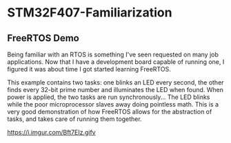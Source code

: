 # STM32F407-Familiarization

## FreeRTOS Demo

Being familiar with an RTOS is something I've seen requested on many job applications. Now that I have a development board capable of running one, I figured it was about time I got started learning FreeRTOS.

This example contains two tasks: one blinks an LED every second, the other finds every 32-bit prime number and illuminates the LED when found. When power is applied, the two tasks are run synchronously... The LED blinks while the poor microprocessor slaves away doing pointless math. This is a very good demonstration of how FreeRTOS allows for the abstraction of tasks, and takes care of running them together.

https://i.imgur.com/Bft7EIz.gifv